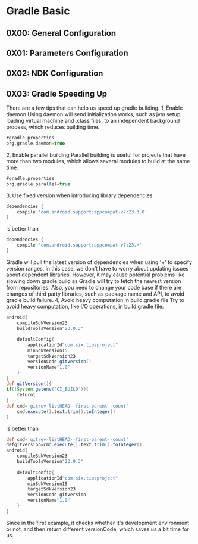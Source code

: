 Gradle Basic
===========

0X00: General Configuration
------------


0X01: Parameters Configuration
-------------


0X02: NDK Configuration
-------------

0X03: Gradle Speeding Up
-------------
There are a few tips that can help us speed up gradle building.
1, Enable daemon
Using daemon will send initialization works, such as jvm setup, loading virtual machine and .class files, to an independent background process, which reduces building time.
```groovy
#gradle.properties
org.gradle.daemon=true
```
2, Enable parallel building
Parallel building is useful for projects that have more than two modules, which allows several modules to build at the same time.
```groovy
#gradle.properties
org.gradle.parallel=true
```
3, Use fixed version when introducing library dependencies.
```groovy
dependencies {
    compile 'com.android.support:appcompat-v7:23.3.0'
}
```
is better than
```groovy
dependencies {
    compile 'com.android.support:appcompat-v7:23.+'    
}
```
Gradle will pull the latest version of dependencies when using '+' to specify version ranges, in this case, we don't have to worry about updating issues about dependent libraries. However, it may cause potential problems like slowing down gradle build as Gradle will try to fetch the newest version from repositories. Also, you need to change your code base if there are changes of third party libraries, such as package name and API, to avoid gradle build failure.
4, Avoid heavy computation in build.gradle file
Try to avoid heavy computation, like I/O operations, in build.gradle file. 
```groovy
android{
    compileSdkVersion23
    buildToolsVersion"23.0.3"
 
    defaultConfig{
        applicationId"com.six.tipsproject"
        minSdkVersion15
        targetSdkVersion23
        versionCode gitVersion()
        versionName"1.0"
    }
}
def gitVersion(){
if(!System.getenv('CI_BUILD')){
    return1
}
def cmd='gitrev-listHEAD--first-parent--count'
    cmd.execute().text.trim().toInteger()
}
```
is better than
```groovy
def cmd='gitrev-listHEAD--first-parent--count'
defgitVersion=cmd.execute().text.trim().toInteger()
android{
    compileSdkVersion23
    buildToolsVersion"23.0.3"
 
    defaultConfig{
        applicationId"com.six.tipsproject"
        minSdkVersion15
        targetSdkVersion23
        versionCode gitVersion
        versionName"1.0"
    }
}
```
Since in the first example, it checks whether it's development environment or not, and then return different versionCode, which saves us a bit time for us.

